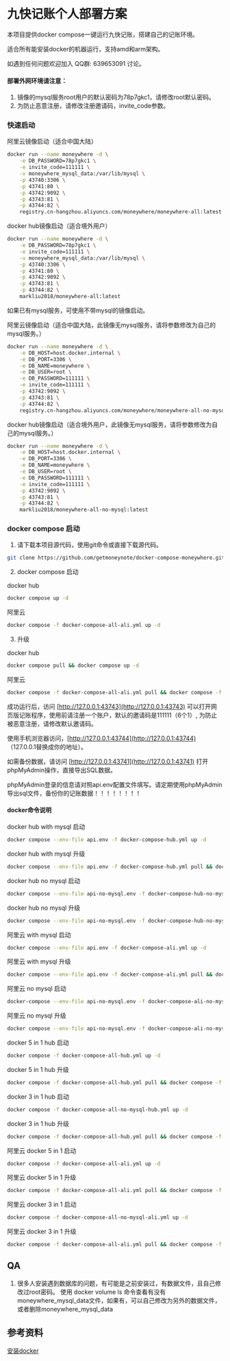 # 九快记账个人部署方案

本项目提供docker compose一键运行九快记账，搭建自己的记账环境。

适合所有能安装docker的机器运行，支持amd和arm架构。

如遇到任何问题欢迎加入 QQ群: 639653091 讨论。

#### 部署外网环境请注意：
1. 镜像的mysql服务root用户的默认密码为78p7gkc1，请修改root默认密码。
2. 为防止恶意注册，请修改注册邀请码，invite_code参数。

### 快速启动

阿里云镜像启动（适合中国大陆）
```sh
docker run --name moneywhere -d \
    -e DB_PASSWORD=78p7gkc1 \
	-e invite_code=111111 \
	-v moneywhere_mysql_data:/var/lib/mysql \
	-p 43740:3306 \
	-p 43741:80 \
	-p 43742:9092 \
	-p 43743:81 \
	-p 43744:82 \
	registry.cn-hangzhou.aliyuncs.com/moneywhere/moneywhere-all:latest
```
docker hub镜像启动（适合境外用户）
```sh
docker run --name moneywhere -d \
    -e DB_PASSWORD=78p7gkc1 \
	-e invite_code=111111 \
	-v moneywhere_mysql_data:/var/lib/mysql \
	-p 43740:3306 \
	-p 43741:80 \
	-p 43742:9092 \
	-p 43743:81 \
	-p 43744:82 \
	markliu2018/moneywhere-all:latest
```

如果已有mysql服务，可使用不带mysql的镜像启动。

阿里云镜像启动（适合中国大陆，此镜像无mysql服务，请将参数修改为自己的mysql服务。）

```sh
docker run --name moneywhere -d \
	-e DB_HOST=host.docker.internal \
	-e DB_PORT=3306 \
	-e DB_NAME=moneywhere \
	-e DB_USER=root \
    -e DB_PASSWORD=111111 \
	-e invite_code=111111 \
	-p 43742:9092 \
	-p 43743:81 \
	-p 43744:82 \
	registry.cn-hangzhou.aliyuncs.com/moneywhere/moneywhere-all-no-mysql:latest
```

docker hub镜像启动（适合境外用户，此镜像无mysql服务，请将参数修改为自己的mysql服务。）
```sh
docker run --name moneywhere -d \
	-e DB_HOST=host.docker.internal \
	-e DB_PORT=3306 \
	-e DB_NAME=moneywhere \
	-e DB_USER=root \
    -e DB_PASSWORD=111111 \
	-e invite_code=111111 \
	-p 43742:9092 \
	-p 43743:81 \
	-p 43744:82 \
	markliu2018/moneywhere-all-no-mysql:latest
```

### docker compose 启动

1. 请下载本项目源代码，使用git命令或直接下载源代码。

```sh
git clone https://github.com/getmoneynote/docker-compose-moneywhere.git && cd docker-compose-moneywhere
```

2. docker compose 启动

docker hub
```sh
docker compose up -d
```

阿里云
```sh
docker compose -f docker-compose-all-ali.yml up -d
```

3. 升级

docker hub
```sh
docker compose pull && docker compose up -d
```

阿里云
```sh
docker compose -f docker-compose-all-ali.yml pull && docker compose -f docker-compose-all-ali.yml up -d
```


成功运行后，访问 [http://127.0.0.1:43743](http://127.0.0.1:43743) 可以打开网页版记账程序，使用前请注册一个账户，默认的邀请码是111111（6个1）, 为防止被恶意注册，请修改默认邀请码。

使用手机浏览器访问，[http://127.0.0.1:43744](http://127.0.0.1:43744) （127.0.0.1替换成你的地址）。

如需备份数据，请访问 [http://127.0.0.1:43741](http://127.0.0.1:43741) 打开phpMyAdmin操作，直接导出SQL数据。

phpMyAdmin登录的信息请对照api.env配置文件填写。请定期使用phpMyAdmin导出sql文件，备份你的记账数据！！！！！！！！


#### docker命令说明
docker hub with mysql 启动
```sh
docker compose --env-file api.env -f docker-compose-hub.yml up -d
```

docker hub with mysql 升级
```sh
docker compose --env-file api.env -f docker-compose-hub.yml pull && docker compose --env-file api.env -f docker-compose-hub.yml up -d
```

docker hub no mysql 启动
```sh
docker compose --env-file api-no-mysql.env -f docker-compose-hub-no-mysql.yml up -d
```

docker hub no mysql 升级
```sh
docker compose --env-file api-no-mysql.env -f docker-compose-hub-no-mysql.yml pull && docker compose --env-file api-no-mysql.env -f docker-compose-hub-no-mysql.yml up -d
```

阿里云 with mysql 启动
```sh
docker compose --env-file api.env -f docker-compose-ali.yml up -d
```

阿里云 with mysql 升级
```sh
docker compose --env-file api.env -f docker-compose-ali.yml pull && docker compose --env-file api.env -f docker-compose-ali.yml up -d
```

阿里云 no mysql 启动
```sh
docker-compose --env-file api-no-mysql.env -f docker-compose-ali-no-mysql.yml up -d
```

阿里云 no mysql 升级
```sh
docker compose --env-file api-no-mysql.env -f docker-compose-ali-no-mysql.yml pull && docker-compose --env-file api-no-mysql.env -f docker-compose-ali-no-mysql.yml up -d
```

docker 5 in 1 hub 启动
```sh
docker compose -f docker-compose-all-hub.yml up -d
```

docker 5 in 1 hub 升级
```sh
docker compose -f docker-compose-all-hub.yml pull && docker compose -f docker-compose-all-hub.yml up -d
```

docker 3 in 1 hub 启动
```sh
docker compose -f docker-compose-all-no-mysql-hub.yml up -d
```

docker 3 in 1 hub 升级
```sh
docker compose -f docker-compose-all-hub.yml pull && docker compose -f docker-compose-all-no-mysql-hub.yml up -d
```


阿里云 docker 5 in 1 启动
```sh
docker compose -f docker-compose-all-ali.yml up -d
```

阿里云 docker 5 in 1 升级
```sh
docker compose -f docker-compose-all-ali.yml pull && docker compose -f docker-compose-all-ali.yml up -d
```

阿里云 docker 3 in 1 启动
```sh
docker compose -f docker-compose-all-no-mysql-ali.yml up -d
```

阿里云 docker 3 in 1 升级
```sh
docker compose -f docker-compose-all-ali.yml pull && docker compose -f docker-compose-all-no-mysql-ali.yml up -d
```


## QA
1. 很多人安装遇到数据库的问题，有可能是之前安装过，有数据文件，且自己修改过root密码。 使用 docker volume ls 命令查看有没有moneywhere_mysql_data文件，如果有，可以自己修改为另外的数据文件，或者删除moneywhere_mysql_data

## 参考资料
[安装docker](https://www.digitalocean.com/community/tutorials/how-to-install-and-use-docker-on-centos-7)